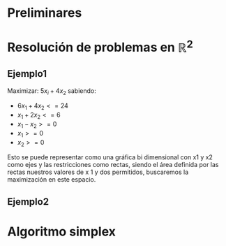 # Preliminares

# Resolución de problemas en $\mathbb{R}^2$
## Ejemplo1
Maximizar: $5x_i+4x_2$
sabiendo:
- $6x_1+4x_2<=24$
- $x_1+2x_{2}<=6$
- $x_{1}-x_{2}>=0$
- $x_{1}>=0$
- $x_{2}>=0$

Esto se puede representar como una gráfica bi dimensional con x1 y x2 como ejes y las restricciones como rectas, siendo el área definida por las rectas nuestros valores de x 1 y dos permitidos, buscaremos la maximización en este espacio.
## Ejemplo2

# Algoritmo simplex